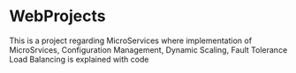 # WebProjects

This is a project regarding MicroServices where implementation of MicroSrvices,
Configuration Management,
Dynamic Scaling,
Fault Tolerance 
Load Balancing is explained with code
